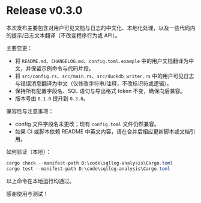 # Release v0.3.0

本次发布主要包含对用户可见文档与日志的中文化、本地化处理，以及一些代码内的提示/日志文本翻译（不改变程序行为或 API）。

主要变更：

- 将 `README.md`、`CHANGELOG.md`、`config.toml.example` 中的用户文档翻译为中文，并保留示例命令与代码片段。
- 将 `src/config.rs`、`src/main.rs`、`src/duckdb_writer.rs` 中的用户可见日志与错误消息翻译为中文（仅修改字符串/注释，不改标识符或逻辑）。
- 保持所有配置字段名、SQL 语句与导出格式 token 不变，确保向后兼容。
- 版本号由 `0.1.0` 提升到 `0.3.0`。

兼容性与注意事项：

- config 文件字段名未更改；现有 `config.toml` 文件仍然兼容。
- 如果 CI 或脚本依赖 README 中英文内容，请在合并后相应更新脚本或文档引用。

如何验证（本地）：

```powershell
cargo check --manifest-path D:\code\sqllog-analysis\Cargo.toml
cargo test --manifest-path D:\code\sqllog-analysis\Cargo.toml
```

以上命令在本地运行均通过。

感谢使用与测试！

